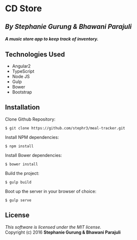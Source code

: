 # CD Store
## *By Stephanie Gurung & Bhawani Parajuli*

##### *A music store app to keep track of inventory.*

## Technologies Used

* Angular2<br>
* TypeScript<br>
* Node JS<br>
* Gulp<br>
* Bower<br>
* Bootstrap

Installation
------------
Clone Github Repository:
```
$ git clone https://github.com/stephr3/meal-tracker.git
```
Install NPM dependencies:
```
$ npm install
```
Install Bower dependencies:
```
$ bower install
```
Build the project:
```
$ gulp build
```
Boot up the server in your browser of choice:
```
$ gulp serve
```

License
-------
_This software is licensed under the MIT license._<br>
Copyright (c) 2016 **Stephanie Gurung & Bhawani Parajuli**

